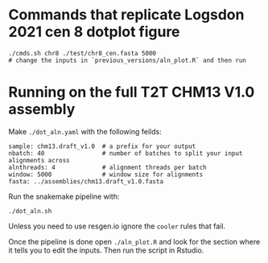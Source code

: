 # Commands that replicate Logsdon 2021 cen 8 dotplot figure
```
./cmds.sh chr8 ./test/chr8_cen.fasta 5000
# change the inputs in `previous_versions/aln_plot.R` and then run
```

# Running on the full T2T CHM13 V1.0 assembly
Make `./dot_aln.yaml` with the following feilds:
```
sample: chm13.draft_v1.0  # a prefix for your output
nbatch: 40                # number of batches to split your input alignments across
alnthreads: 4             # alignment threads per batch
window: 5000              # window size for alignments 
fasta: ../assemblies/chm13.draft_v1.0.fasta
```

Run the snakemake pipeline with:
```
./dot_aln.sh
```

Unless you need to use resgen.io ignore the `cooler` rules that fail.

Once the pipeline is done open `./aln_plot.R` and look for the section 
where it tells you to edit the inputs. Then run the script in Rstudio.

